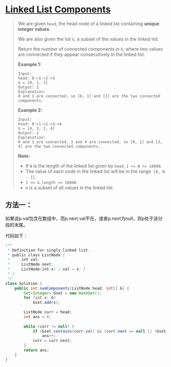 # [Linked List Components](1)

> We are given `head`, the head node of a linked list containing **unique integer values**.
>
> We are also given the list `G`, a subset of the values in the linked list.
>
> Return the number of connected components in `G`, where two values are connected if they appear consecutively in the linked list.
>
> **Example 1:**
>
> ```
> Input: 
> head: 0->1->2->3
> G = [0, 1, 3]
> Output: 2
> Explanation: 
> 0 and 1 are connected, so [0, 1] and [3] are the two connected components.
> ```
>
> **Example 2:**
>
> ```
> Input: 
> head: 0->1->2->3->4
> G = [0, 3, 1, 4]
> Output: 2
> Explanation: 
> 0 and 1 are connected, 3 and 4 are connected, so [0, 1] and [3, 4] are the two connected components.
> ```
>
> **Note:**
>
> - If `N` is the length of the linked list given by `head`, `1 <= N <= 10000`.
> - The value of each node in the linked list will be in the range` [0, N - 1]`.
> - `1 <= G.length <= 10000`.
> - `G` is a subset of all values in the linked list.



## 方法一：

如果说p.val包含在数组中，而p.next.val不在，或者p.next为null，则p处于该分段的末尾。



代码如下：

```java
/**
 * Definition for singly-linked list.
 * public class ListNode {
 *     int val;
 *     ListNode next;
 *     ListNode(int x) { val = x; }
 * }
 */
class Solution {
    public int numComponents(ListNode head, int[] G) {
        Set<Integer> Gset = new HashSet();
        for (int s: G)
            Gset.add(s);
        
        ListNode curr = head;
        int ans = 0;
        
        while (curr != null) {
            if (Gset.contains(curr.val) && (curr.next == null || !Gset.contains(curr.next.val)))
                ans++;
            curr = curr.next;
        }
        return ans;
    }
}
```











[1]: https://leetcode.com/problems/linked-list-components/